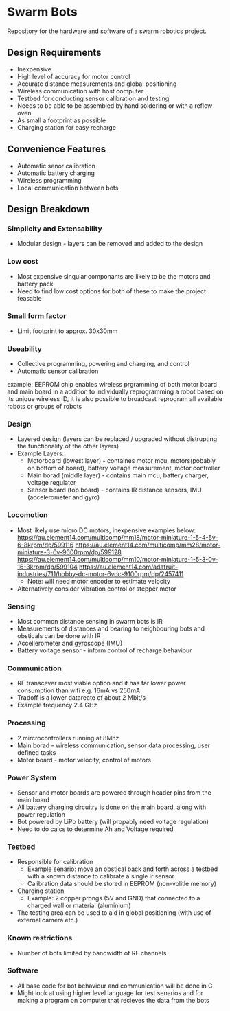 # Swarm Bots

Repository for the hardware and software of a swarm robotics project.

## Design Requirements

* Inexpensive
* High level of accuracy for motor control
* Accurate distance measurements and global positioning
* Wireless communication with host computer
* Testbed for conducting sensor calibration and testing
* Needs to be able to be assembled by hand soldering or with a reflow oven
* As small a footprint as possible
* Charging station for easy recharge

## Convenience Features

* Automatic senor calibration
* Automatic battery charging
* Wireless programming
* Local communication between bots

## Design Breakdown

### Simplicity and Extensability

* Modular design - layers can be removed and added to the design

### Low cost

* Most expensive singular componants are likely to be the motors and battery pack
* Need to find low cost options for both of these to make the project feasable

### Small form factor

* Limit footprint to approx. 30x30mm

### Useability

* Collective programming, powering and charging, and control
* Automatic sensor calibration

example: EEPROM chip enables wireless prgramming of both motor board and main board
in a addition to individually  reprogramming a robot based on its unique wireless ID, it is also possible to broadcast reprogram all available robots or groups of robots

### Design

* Layered design (layers can be replaced / upgraded without distrupting the functionality of the other layers)
* Example Layers:
  * Motorboard (lowest layer) - containes motor mcu, motors(pobably on bottom of board), battery voltage measurement, motor controller
  * Main borad (middle layer) - contains main mcu, battery charger, voltage regulator
  * Sensor board (top board) - contains IR distance sensors, IMU (accelerometer and gyro)

### Locomotion

* Most likely use micro DC motors, inexpensive examples below: 
https://au.element14.com/multicomp/mm18/motor-miniature-1-5-4-5v-6-8krpm/dp/599116
https://au.element14.com/multicomp/mm28/motor-miniature-3-6v-9600rpm/dp/599128
https://au.element14.com/multicomp/mm10/motor-miniature-1-5-3-0v-16-3krpm/dp/599104
https://au.element14.com/adafruit-industries/711/hobby-dc-motor-6vdc-9100rpm/dp/2457411
  * Note: will need motor encoder to estimate velocity
* Alternatively consider vibration control or stepper motor

### Sensing

* Most common distance sensing in swarm bots is IR
* Measurements of distances and bearing to neighbouring bots and obsticals can be done with IR
* Accellerometer and gyroscope (IMU)
* Battery voltage sensor - inform control of recharge behaviour

### Communication

* RF transcever most viable option and it has far lower power consumption than wifi e.g. 16mA vs 250mA
* Tradoff is a lower datareate of about 2 Mbit/s
* Example frequency 2.4 GHz

### Processing

* 2 mircrocontrollers running at 8Mhz
* Main borad - wireless communication, sensor data processing, user defined tasks
* Motor board - motor velocity, control of motors

### Power System

* Sensor and motor boards are powered through header pins from the main board
* All battery charging circuitry is done on the main board, along with power regulation
* Bot powered by LiPo battery (will propably need voltage regulation)
* Need to do calcs to determine Ah and Voltage required

### Testbed

* Responsible for calibration
  * Example senario: move an obstical back and forth across a testbed with a known distance to calibrate a single ir sensor
  * Calibration data should be stored in EEPROM (non-volitle memory)
* Charging station
  * Example: 2 copper prongs (5V and GND) that connected to a charged wall or material (aluminium)
* The testing area can be used to aid in global positioning (with use of external camera etc.)

### Known restrictions

* Number of bots limited by bandwidth of RF channels

### Software

* All base code for bot behaviour and communication will be done in C
* Might look at using higher level language for test senarios and for making a program on computer that recieves the data from the bots